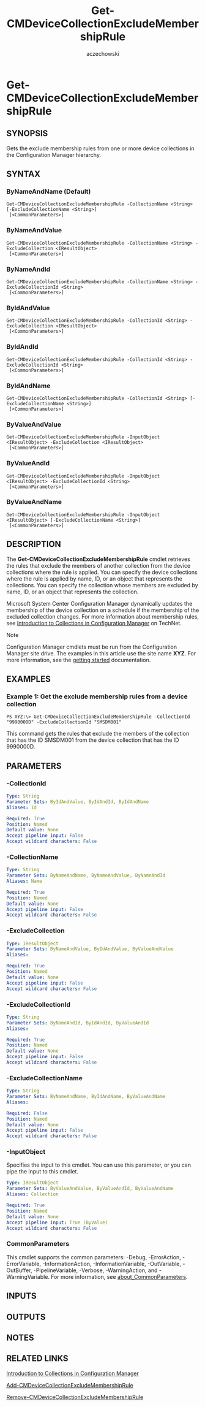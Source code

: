 ﻿---
author: aczechowski
description: Gets the exclude membership rules from one or more device collections in the Configuration Manager hierarchy.
external help file: AdminUI.PS.Collections-help.xml
manager: dougeby
Module Name: ConfigurationManager
ms.author: aaroncz
ms.date: 05/02/2019
ms.prod: configuration-manager
ms.technology: configmgr-other
ms.topic: conceptual
schema: 2.0.0
title: Get-CMDeviceCollectionExcludeMembershipRule
titleSuffix: Configuration Manager
---

# Get-CMDeviceCollectionExcludeMembershipRule

## SYNOPSIS
Gets the exclude membership rules from one or more device collections in the Configuration Manager hierarchy.

## SYNTAX

### ByNameAndName (Default)
```
Get-CMDeviceCollectionExcludeMembershipRule -CollectionName <String> [-ExcludeCollectionName <String>]
 [<CommonParameters>]
```

### ByNameAndValue
```
Get-CMDeviceCollectionExcludeMembershipRule -CollectionName <String> -ExcludeCollection <IResultObject>
 [<CommonParameters>]
```

### ByNameAndId
```
Get-CMDeviceCollectionExcludeMembershipRule -CollectionName <String> -ExcludeCollectionId <String>
 [<CommonParameters>]
```

### ByIdAndValue
```
Get-CMDeviceCollectionExcludeMembershipRule -CollectionId <String> -ExcludeCollection <IResultObject>
 [<CommonParameters>]
```

### ByIdAndId
```
Get-CMDeviceCollectionExcludeMembershipRule -CollectionId <String> -ExcludeCollectionId <String>
 [<CommonParameters>]
```

### ByIdAndName
```
Get-CMDeviceCollectionExcludeMembershipRule -CollectionId <String> [-ExcludeCollectionName <String>]
 [<CommonParameters>]
```

### ByValueAndValue
```
Get-CMDeviceCollectionExcludeMembershipRule -InputObject <IResultObject> -ExcludeCollection <IResultObject>
 [<CommonParameters>]
```

### ByValueAndId
```
Get-CMDeviceCollectionExcludeMembershipRule -InputObject <IResultObject> -ExcludeCollectionId <String>
 [<CommonParameters>]
```

### ByValueAndName
```
Get-CMDeviceCollectionExcludeMembershipRule -InputObject <IResultObject> [-ExcludeCollectionName <String>]
 [<CommonParameters>]
```

## DESCRIPTION
The **Get-CMDeviceCollectionExcludeMembershipRule** cmdlet retrieves the rules that exclude the members of another collection from the device collections where the rule is applied.
You can specify the device collections where the rule is applied by name, ID, or an object that represents the collections.
You can specify the collection whose members are excluded by name, ID, or an object that represents the collection.

Microsoft System Center Configuration Manager dynamically updates the membership of the device collection on a schedule if the membership of the excluded collection changes.
For more information about membership rules, see [Introduction to Collections in Configuration Manager](/previous-versions/system-center/system-center-2012-R2/gg682177(v=technet.10)) on TechNet.

> [!NOTE]
> Configuration Manager cmdlets must be run from the Configuration Manager site drive.
> The examples in this article use the site name **XYZ**. For more information, see the
> [getting started](/powershell/sccm/overview) documentation.

## EXAMPLES

### Example 1: Get the exclude membership rules from a device collection
```
PS XYZ:\> Get-CMDeviceCollectionExcludeMembershipRule -CollectionId "9990000D" -ExcludeCollectionId "SMSDM001"
```

This command gets the rules that exclude the members of the collection that has the ID SMSDM001 from the device collection that has the ID 9990000D.

## PARAMETERS

### -CollectionId
```yaml
Type: String
Parameter Sets: ByIdAndValue, ByIdAndId, ByIdAndName
Aliases: Id

Required: True
Position: Named
Default value: None
Accept pipeline input: False
Accept wildcard characters: False
```

### -CollectionName
```yaml
Type: String
Parameter Sets: ByNameAndName, ByNameAndValue, ByNameAndId
Aliases: Name

Required: True
Position: Named
Default value: None
Accept pipeline input: False
Accept wildcard characters: False
```

### -ExcludeCollection
```yaml
Type: IResultObject
Parameter Sets: ByNameAndValue, ByIdAndValue, ByValueAndValue
Aliases:

Required: True
Position: Named
Default value: None
Accept pipeline input: False
Accept wildcard characters: False
```

### -ExcludeCollectionId
```yaml
Type: String
Parameter Sets: ByNameAndId, ByIdAndId, ByValueAndId
Aliases:

Required: True
Position: Named
Default value: None
Accept pipeline input: False
Accept wildcard characters: False
```

### -ExcludeCollectionName
```yaml
Type: String
Parameter Sets: ByNameAndName, ByIdAndName, ByValueAndName
Aliases:

Required: False
Position: Named
Default value: None
Accept pipeline input: False
Accept wildcard characters: False
```

### -InputObject
Specifies the input to this cmdlet.
You can use this parameter, or you can pipe the input to this cmdlet.

```yaml
Type: IResultObject
Parameter Sets: ByValueAndValue, ByValueAndId, ByValueAndName
Aliases: Collection

Required: True
Position: Named
Default value: None
Accept pipeline input: True (ByValue)
Accept wildcard characters: False
```

### CommonParameters
This cmdlet supports the common parameters: -Debug, -ErrorAction, -ErrorVariable, -InformationAction, -InformationVariable, -OutVariable, -OutBuffer, -PipelineVariable, -Verbose, -WarningAction, and -WarningVariable. For more information, see [about_CommonParameters](https://go.microsoft.com/fwlink/?LinkID=113216).

## INPUTS

## OUTPUTS

## NOTES

## RELATED LINKS

[Introduction to Collections in Configuration Manager](/previous-versions/system-center/system-center-2012-R2/gg682177(v=technet.10))

[Add-CMDeviceCollectionExcludeMembershipRule](Add-CMDeviceCollectionExcludeMembershipRule.md)

[Remove-CMDeviceCollectionExcludeMembershipRule](Remove-CMDeviceCollectionExcludeMembershipRule.md)


